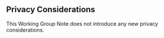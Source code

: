 ## Privacy Considerations

This Working Group Note does not introduce any new privacy considerations.
